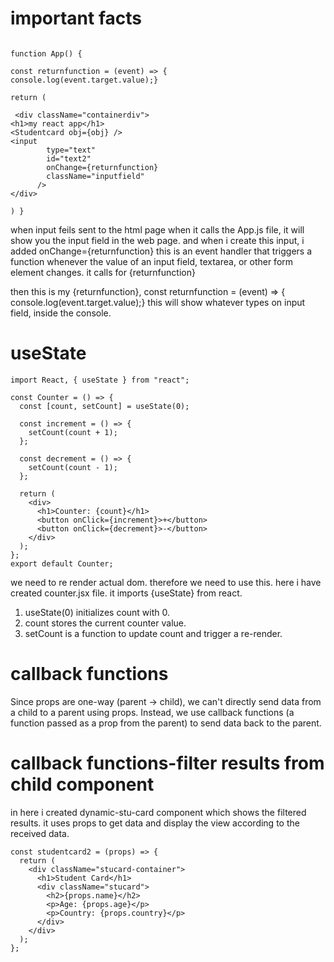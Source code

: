 <h1> important facts </h1>

```

function App() {

const returnfunction = (event) => {
console.log(event.target.value);}

return (

 <div className="containerdiv">
<h1>my react app</h1>
<Studentcard obj={obj} />
<input
        type="text"
        id="text2"
        onChange={returnfunction}
        className="inputfield"
      />
</div>

) }
```

when input feils sent to the html page when it calls the App.js file, it will show you the input field in the web page. and when i create this input, i added
onChange={returnfunction} this is an event handler that triggers a function whenever the value of an input field, textarea, or other form element changes. it calls for {returnfunction}

then this is my {returnfunction},
const returnfunction = (event) => {
console.log(event.target.value);} this will show whatever types on input field, inside the console.

<h1> useState</h1>

```
import React, { useState } from "react";

const Counter = () => {
  const [count, setCount] = useState(0);

  const increment = () => {
    setCount(count + 1);
  };

  const decrement = () => {
    setCount(count - 1);
  };

  return (
    <div>
      <h1>Counter: {count}</h1>
      <button onClick={increment}>+</button>
      <button onClick={decrement}>-</button>
    </div>
  );
};
export default Counter;
```

we need to re render actual dom. therefore we need to use this. here i have created counter.jsx file. it imports {useState} from react.

1. useState(0) initializes count with 0.
2. count stores the current counter value.
3. setCount is a function to update count and trigger a re-render.

<h1>callback functions</h1>

Since props are one-way (parent → child), we can't directly send data from a child to a parent using props. Instead, we use callback functions (a function passed as a prop from the parent) to send data back to the parent.

<h1>callback functions-filter results from child component</h1>

in here i created dynamic-stu-card component which shows the filtered results. it uses props to get data and display the view according to the received data.

```
const studentcard2 = (props) => {
  return (
    <div className="stucard-container">
      <h1>Student Card</h1>
      <div className="stucard">
        <h2>{props.name}</h2>
        <p>Age: {props.age}</p>
        <p>Country: {props.country}</p>
      </div>
    </div>
  );
};
```
